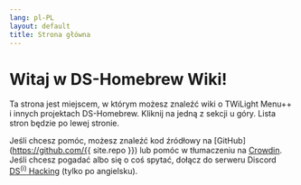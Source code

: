 ```yaml
---
lang: pl-PL
layout: default
title: Strona główna
---
```


# Witaj w DS-Homebrew Wiki!

Ta strona jest miejscem, w którym możesz znaleźć wiki o TWiLight Menu++ i innych projektach DS-Homebrew. Kliknij na jedną z sekcji u góry. Lista stron będzie po lewej stronie.

Jeśli chcesz pomóc, możesz znaleźć kod źródłowy na [GitHub](https://github.com/{{ site.repo }}) lub pomóc w tłumaczeniu na [Crowdin](https://crowdin.com/project/ds-homebrew-wiki). Jeśli chcesz pogadać albo się o coś spytać, dołącz do serweru Discord [DS<sup>(i)</sup> Hacking](https://ds-homebrew.com/discord) (tylko po angielsku).
